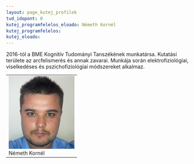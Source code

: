 ```yaml
---
layout: page_kutej_profilok
tud_idopont: 0
kutej_programfelelos_eloado: Németh Kornél 
kutej_programfelelos: 
kutej_eloado: 
---
```


2016-tól a BME Kognitív Tudományi Tanszékének munkatársa. Kutatási területe az arcfelismerés és annak zavarai. Munkája során elektrofiziológiai, viselkedéses és pszichofiziológiai módszereket alkalmaz.

 <table class="picture">
<tr>
<td>

<div class="gallery">
    <img src="images/nemeth_kornel.jpg" max-width="250" max-height="200">
  <div class="desc">Németh Kornél</div>
</div>

</td>
</tr>
</table>
